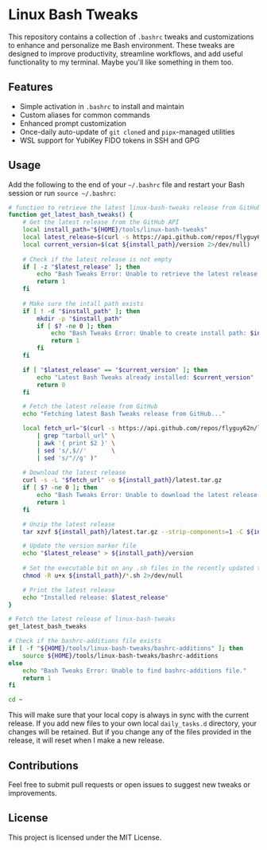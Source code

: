 # Linux Bash Tweaks

This repository contains a collection of `.bashrc` tweaks and customizations to enhance and personalize me Bash environment. These tweaks are designed to improve productivity, streamline workflows, and add useful functionality to my terminal.  Maybe you'll like something in them too.

## Features
- Simple activation in `.bashrc` to install and maintain
- Custom aliases for common commands
- Enhanced prompt customization
- Once-daily auto-update of `git clone`d and `pipx`-managed utilities
- WSL support for YubiKey FIDO tokens in SSH and GPG

## Usage
Add the following to the end of your `~/.bashrc` file and restart your Bash session or run `source ~/.bashrc`:

```bash
# function to retrieve the latest linux-bash-tweaks release from GitHub
function get_latest_bash_tweaks() {
    # Get the latest release from the GitHub API
    local install_path="${HOME}/tools/linux-bash-tweaks"
    local latest_release=$(curl -s https://api.github.com/repos/flyguy62n/linux-bash-tweaks/releases/latest | grep -oP '"tag_name": "\K(.*)(?=")')
    local current_version=$(cat ${install_path}/version 2>/dev/null)
    
    # Check if the latest release is not empty
    if [ -z "$latest_release" ]; then
        echo "Bash Tweaks Error: Unable to retrieve the latest release."
        return 1
    fi
    
    # Make sure the intall path exists
    if [ ! -d "$install_path" ]; then
        mkdir -p "$install_path"
        if [ $? -ne 0 ]; then
            echo "Bash Tweaks Error: Unable to create install path: $install_path"
            return 1
        fi
    fi

    if [ "$latest_release" == "$current_version" ]; then
        echo "Latest Bash Tweaks already installed: $current_version"
        return 0
    fi

    # Fetch the latest release from GitHub
    echo "Fetching latest Bash Tweaks release from GitHub..."

    local fetch_url="$(curl -s https://api.github.com/repos/flyguy62n/linux-bash-tweaks/releases/latest \
        | grep "tarball_url" \
        | awk '{ print $2 }' \
        | sed 's/,$//'       \
        | sed 's/"//g' )"
        
    # Download the latest release
    curl -s -L "$fetch_url" -o ${install_path}/latest.tar.gz
    if [ $? -ne 0 ]; then
        echo "Bash Tweaks Error: Unable to download the latest release: $fetch_url"
        return 1
    fi

    # Unzip the latest release
    tar xzvf ${install_path}/latest.tar.gz --strip-components=1 -C ${install_path}/ 1>/dev/null

    # Update the version marker file
    echo "$latest_release" > ${install_path}/version
    
    # Set the executable bit on any .sh files in the recently updated tool
    chmod -R u+x ${install_path}/*.sh 2>/dev/null

    # Print the latest release
    echo "Installed release: $latest_release"
}

# Fetch the latest release of linux-bash-tweaks
get_latest_bash_tweaks

# Check if the bashrc-additions file exists
if [ -f "${HOME}/tools/linux-bash-tweaks/bashrc-additions" ]; then
    source ${HOME}/tools/linux-bash-tweaks/bashrc-additions
else
    echo "Bash Tweaks Error: Unable to find bashrc-additions file."
    return 1
fi

cd ~
```

This will make sure that your local copy is always in sync with the current release.  If you add new files to your own local `daily_tasks.d` directory, your changes will be retained. But if you change any of the files provided in the release, it will reset when I make a new release.

## Contributions
Feel free to submit pull requests or open issues to suggest new tweaks or improvements.

## License
This project is licensed under the MIT License.